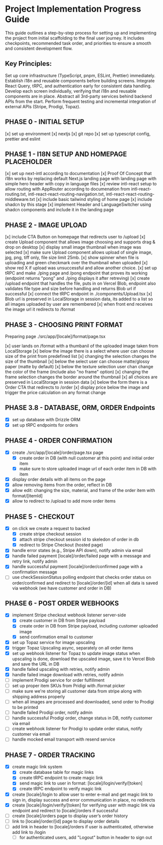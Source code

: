 # Project Implementation Progress Guide

This guide outlines a step-by-step process for setting up and implementing the project from initial scaffolding to the final user journey. It includes checkpoints, recommended task order, and priorities to ensure a smooth and consistent development flow.

## Key Principles:

Set up core infrastructure (TypeScript, pnpm, ESLint, Prettier) immediately.
Establish i18n and reusable components before building screens.
Integrate React Query, tRPC, and authentication early for consistent data handling.
Develop each screen individually, verifying that i18n and reusable components are in place.
Abstract all 3rd-party services behind backend APIs from the start.
Perform frequent testing and incremental integration of external APIs (Stripe, Prodigi, Topaz).

## PHASE 0 - INITIAL SETUP

[x] set up environment
[x] nextjs
[x] git repo
[x] set up typescript config, prettier and eslint

## PHASE 1 - I18N SETUP AND HOMEPAGE PLACEHOLDER

[x] set up next-intl according to documentation
[x] Proof Of Concept that i18n works by replacing default Next.js landing page with landing page with simple hero header with copy in language files
[x] review intl-react setup to allow routing with AppRouter according to documenation from intl-react-routing.txt, intl-react-react-routing-navigation.txt, intl-react-react-routing-middleware.txt
[x] include basic tailwind styling of home page
[x] include shadcn by this stage
[x] implement Header and LanguageSwitcher using shadcn components and include it in the landing page

## PHASE 2 - IMAGE UPLOAD

[x] include CTA Button on homepage that redirects user to /upload
[x] create Upload component that allows image choosing and supports drag & drop on desktop
[x] display small image thumbnail when image was selected
[x] make sure Upload component allows upload of single image, jpg, png, tiff only, file size limit 25mb.
[x] show spinner when file is uploading and green checkmark over the thumbnail when uploaded
[x] show red X if upload was unsuccessful and allow another choice.
[x] set up tRPC and make ./ping page and /pong endpoint that proves its working (endpoint returns "pong" and ./ping displays it after retreving)
[x] create /upload endpoint that handles the file, puts in on Vercel Blob, endpoint also validates file type and size before handling and returns Blob url if successful
[x] connect the tRPC endpoint in ./components/Upload.tsx
[x] Blob url is preserved in LocalStorage in session data, its added to a list so all images uploaded by user are remembered
[x] when front end receives the image url it redirects to /format

## PHASE 3 - CHOOSING PRINT FORMAT

Preparing page ./src/app/[locale]/format/page.tsx

[x] user lands on /format with a thumbanil of the uploaded image taken from LocalStorage
[x] below the image there is a select where user can choose size of the print from predefined list
[x] changing the selection changes the size of the thumbnail
[x] below the select user can choose matte/glossy paper (matte by default)
[x] below the texture selection user chan change the color of the frame (include also "no frame" option)
[x] changing the frame selection changes the border around the thumbnail
[x] all choices are preserved in LocalStorage in session data
[x] below the form there is a Order CTA that redirects to /order
[x] display price below the image and trigger the price calculation on any format change

## PHASE 3.8 - DATABASE, ORM, ORDER Endpoints

- [x] set up database with Drizzle ORM
- [x] set up tRPC endpoints for orders

## PHASE 4 - ORDER CONFIRMATION

- [x] create ./src/app/[locale]/order/page.tsx page
  - [x] create order in DB (with null customer at this point) and initial order item
  - [x] make sure to store uploaded image url of each order item in DB with item
- [x] display order details with all items on the page
- [x] allow removing items from the order, reflect in DB
- [x] allow edit: changing the size, material, and frame of the order item with format/[itemId]
- [x] allow to redirect to /upload to add more order items

## PHASE 5 - CHECKOUT

- [x] on click we create a request to backed
  - [x] create stripe checkout session
  - [x] attach stripe checkout session id to skeledon of order in db
  - [x] redirect to Stripe Checkout (hosted page)
- [x] handle error states (e.g., Stripe API down), notify admin via email
- [x] handle failed payment [locale]/order/failed page with a message and retry link, notify admin
- [x] handle successful payment [locale]/order/confirmed page with a confirmation message
- [ ] use checkSessionStatus polling endpoint that checks order status on order/confirmed and redirect to [locale]/order/[id] when all data is saved via webhook (we have customer and order in DB)

## PHASE 6 - POST ORDER WEBHOOKS

- [x] implement Stripe checkout webhook listener server-side
  - [x] create customer in DB from Stripe payload
  - [x] create order in DB from Stripe payload, including customer uploaded image
  - [x] send confirmation email to customer
- [x] set up Topaz service for image upscaling
- [x] trigger Topaz Upscaling async, separately on all order items
- [x] set up webhook listener for Topaz to update image status when upscaling is done, download the upscaled image, save it to Vercel Blob and save the URL in DB
- [x] handle failed upscaling with retries, notify admin
- [x] handle failed image download with retries, notify admin
- [ ] implement Prodigi service for order fulfillment
- [ ] set up proper item SKUs from Pridigi with /format picker
- [ ] make sure we're storing all customer data from stripe along with shipping address properly
- [ ] when all images are processed and downloaded, send order to Prodigi to be printed
- [ ] handle failed Prodigi order, notify admin
- [ ] handle successful Prodigi order, change status in DB, notify customer via email
- [ ] create webhook listener for Prodigi to update order status, notify customer via email
- [ ] handle mocked email transport with resend service

## PHASE 7 - ORDER TRACKING

- [x] create magic link system
  - [x] create database table for magic links
  - [x] create tRPC endpoint to create magic link
  - [x] send magic link to user in format: [locale]/login/verify/[token]
  - [x] create tRPC endpoint to verify magic link
- [x] create [locale]/login to allow user to enter e-mail and get magic link to sign in, display success and error communication in place, no redirects
- [x] create [locale]/login/verify/[token] for verifying user with magic link via endpoint and redirect to [locale]/orders if successful
- [ ] create [locale]/orders page to display user’s order history
- [ ] link to [locale]/order/[id] page to display order details
- [ ] add link in header to [locale]/orders if user is authenticated, otherwise add link to /login
  - [ ] for authenticated users, add "Logout" button in header to sign out
